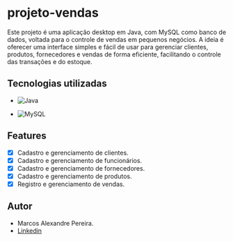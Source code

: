 # projeto-vendas</br>
Este projeto é uma aplicação desktop em Java, com MySQL como banco de dados, voltada para o controle de vendas em pequenos negócios. A ideia é oferecer uma interface simples e fácil de usar para gerenciar clientes, produtos, fornecedores e vendas de forma eficiente, facilitando o controle das transações e do estoque.</br>

##  Tecnologias utilizadas
* ![Java](https://img.shields.io/badge/java-%23ED8B00.svg?style=for-the-badge&logo=openjdk&logoColor=white)</br>

* ![MySQL](https://img.shields.io/badge/MySQL-00000F?style=for-the-badge&logo=mysql&logoColor=white)</br>

## Features

- [x] Cadastro e gerenciamento de clientes.
- [x] Cadastro e gerenciamento de funcionários.
- [x] Cadastro e gerenciamento de fornecedores.
- [x] Cadastro e gerenciamento de produtos.
- [x] Registro e gerenciamento de vendas.</br>

## Autor

* Marcos Alexandre Pereira.
* [Linkedin](https://www.linkedin.com/in/marcosalexandrepereira/)
